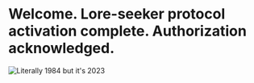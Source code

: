# Welcome. Lore-seeker protocol activation complete. Authorization acknowledged.
<picture>
 <source media="(prefers-color-scheme: dark)" srcset="https://cdn-live.warthunder.com/uploads/a5/bd/b7/dbc86155c957fcbde0a27cc4dd2855f91f/1984-4.jpg">
 <source media="(prefers-color-scheme: light)" srcset="https://cdn-live.warthunder.com/uploads/a5/bd/b7/dbc86155c957fcbde0a27cc4dd2855f91f/1984-4.jpg">
 <img alt="Literally 1984 but it's 2023" src="https://cdn-live.warthunder.com/uploads/a5/bd/b7/dbc86155c957fcbde0a27cc4dd2855f91f/1984-4.jpg">
</picture>
